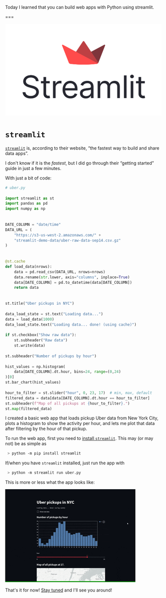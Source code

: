 Today I learned that you can build web apps with Python using streamlit.

===

![](thumbnail.png "The streamlit logo")


# `streamlit`

[`streamlit`][streamlit] is, according to their website,
“the fastest way to build and share data apps”.

I don't know if it is the _fastest_,
but I did go through their “getting started” guide in just a few minutes.

With just a bit of code:

```py
# uber.py

import streamlit as st
import pandas as pd
import numpy as np


DATE_COLUMN = "date/time"
DATA_URL = (
    "https://s3-us-west-2.amazonaws.com/" +
    "streamlit-demo-data/uber-raw-data-sep14.csv.gz"
)


@st.cache
def load_data(nrows):
    data = pd.read_csv(DATA_URL, nrows=nrows)
    data.rename(str.lower, axis="columns", inplace=True)
    data[DATE_COLUMN] = pd.to_datetime(data[DATE_COLUMN])
    return data


st.title("Uber pickups in NYC")

data_load_state = st.text("Loading data...")
data = load_data(1000)
data_load_state.text("Loading data... done! (using cache)")

if st.checkbox("Show raw data"):
    st.subheader("Raw data")
    st.write(data)

st.subheader("Number of pickups by hour")

hist_values = np.histogram(
    data[DATE_COLUMN].dt.hour, bins=24, range=(0,24)
)[0]
st.bar_chart(hist_values)

hour_to_filter = st.slider("hour", 0, 23, 17)  # min, max, default
filtered_data = data[data[DATE_COLUMN].dt.hour == hour_to_filter]
st.subheader(f"Map of all pickups at {hour_to_filter}.")
st.map(filtered_data)
```

I created a basic web app that loads pickup Uber data from New York City,
plots a histogram to show the activity per hour,
and lets me plot that data after filtering by the hour of that pickup.

To run the web app, first you need to [install `streamlit`][install].
This may (or may not) be as simple as

```bash
 > python -m pip install streamlit
```

If/when you have `streamlit` installed, just run the app with

```bash
 > python -m streamlit run uber.py
```

This is more or less what the app looks like:

![An animated GIF demonstrating the basic Python web app that I created with streamlit.](_streamlit_uber_demo.gif "Animated demo of the Uber app.")


That's it for now! [Stay tuned][subscribe] and I'll see you around!

[subscribe]: /subscribe
[streamlit]: https://streamlit.io
[install]: https://docs.streamlit.io/library/get-started/installation
